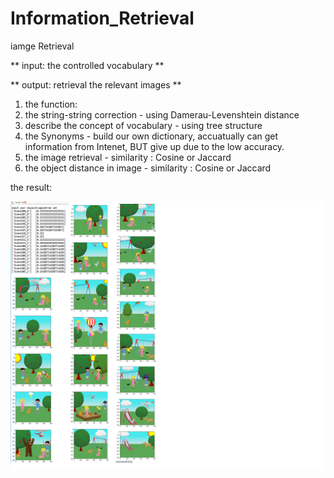 # Information_Retrieval
iamge Retrieval

** input:   the controlled vocabulary **

** output:   retrieval the relevant images **

1. the function:
2. the string-string correction                        - using Damerau-Levenshtein distance
3. describe the concept of vocabulary                  - using tree structure
4. the Synonyms                                        - build our own dictionary, accuatually can get information from Intenet, BUT give                                                           up due to the low accuracy.
5. the image retrieval                                    - similarity : Cosine or Jaccard
6. the object distance in image                           - similarity : Cosine or Jaccard

the result:

![alt text](https://github.com/kangqiwang/Information_Retrieval/blob/master/Untitled.png)
